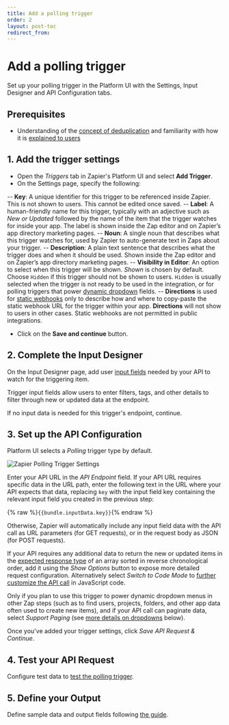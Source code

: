 ```yaml
---
title: Add a polling trigger
order: 2
layout: post-toc
redirect_from: 
---
```


# Add a polling trigger 

Set up your polling trigger in the Platform UI with the Settings, Input Designer and API Configuration tabs. 

## Prerequisites
- Understanding of the [concept of deduplication](https://platform.zapier.com/build/dedupe) and familiarity with how it is [explained to users](https://zapier.com/help/create/basics/data-deduplication-in-zaps)

## 1. Add the trigger settings

- Open the _Triggers_ tab in Zapier's Platform UI and select **Add Trigger**.
- On the Settings page, specify the following:

-- **Key**: A unique identifier for this trigger to be referenced inside Zapier. This is not shown to users. This cannot be edited once saved.
-- **Label**: A human-friendly name for this trigger, typically with an adjective such as _New or Updated_ followed by the name of the item that the trigger watches for inside  your app. The label is shown inside the Zap editor and on Zapier’s app directory marketing pages.
-- **Noun**: A single noun that describes what this trigger watches for, used by Zapier to auto-generate text in Zaps about your trigger.
-- **Description**: A plain text sentence that describes what the trigger does and when it should be used. Shown inside the Zap editor and on Zapier’s app directory marketing pages.
-- **Visibility in Editor**:  An option to select when this trigger will be shown. _Shown_ is chosen by default. Choose `Hidden` if this trigger should not be shown to users. `Hidden` is usually selected when the trigger is not ready to be used in the integration, or for polling triggers that power [dynamic dropdown](https://platform.zapier.com/build/add-fields#dynamic-dropdown) fields.
-- **Directions** is used for [static webhooks](https://platform.zapier.com/publish/integration-checks-reference#d017---static-hook-is-discouraged) only to describe how and where to copy-paste the static webhook URL for the trigger within your app. **Directions** will not show to users in other cases. Static webhooks are not permitted in public integrations. 

- Click on the **Save and continue** button.

## 2. Complete the Input Designer
 
On the Input Designer page, add user [input fields](https://platform.zapier.com/build/add-fields) needed by your API to watch for the triggering item.

Trigger input fields allow users to enter filters, tags, and other details to filter through new or updated data at the endpoint.

If no input data is needed for this trigger's endpoint, continue. 

## 3. Set up the API Configuration

Platform UI selects a _Polling_ trigger type by default.

![Zapier Polling Trigger Settings](https://cdn.zappy.app/0f08230cffa8a3a568d4847e35e42d0c.png)

Enter your API URL in the _API Endpoint_ field. If your API URL requires specific data in the URL path, enter the following text in the URL where your API expects that data, replacing `key` with the input field key containing the relevant input field you created in the previous step:

{% raw %}`{{bundle.inputData.key}}`{% endraw %}

Otherwise, Zapier will automatically include any input field data with the API call as URL parameters (for GET requests), or in the request body as JSON (for POST requests).

If your API requires any additional data to return the new or updated items in the [expected response type](https://platform.zapier.com/build/response-types) of an array sorted in reverse chronological order, add it using the _Show Options_ button to expose more detailed request configuration. Alternatively select _Switch to Code Mode_ to [further customize the API call](https://platform.zapier.com/build/code-mode) in JavaScript code. 

Only if you plan to use this trigger to power dynamic dropdown menus in other Zap steps (such as to find users, projects, folders, and other app data often used to create new items), and if your API call can paginate data, select _Support Paging_ (see [more details on dropdowns](https://platform.zapier.com/build/add-fields#dynamic-dropdown) below).

Once you've added your trigger settings, click _Save API Request & Continue_.

## 4. Test your API Request

Configure test data to [test the polling trigger](https://platform.zapier.com/build/test-triggers-actions).

## 5. Define your Output

Define sample data and output fields following [the guide](https://platform.zapier.com/build/sample-data).